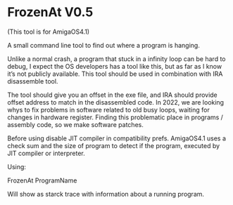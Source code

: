 # FrozenAt V0.5

(This tool is for AmigaOS4.1)

A small command line tool to find out where a program is hanging.

Unlike a normal crash, a program that stuck in a infinity loop can be hard to debug, I expect the OS developers has a tool like this, but as far as I know it’s not publicly available.
This tool should be used in combination with IRA disassemble tool.

The tool should give you an offset in the exe file, and IRA should provide offset address to match in the disassembled code.
In 2022, we are looking whys to fix problems in software related to old busy loops, waiting for changes in hardware register. Finding this problematic place in programs / assembly code, so we make software patches.

Before using disable JIT compiler in compatibility prefs.
AmigaOS4.1 uses a check sum and the size of program to detect if the program, executed by JIT compiler or interpreter.

Using:

FrozenAt ProgramName

Will show as starck trace with information about a running program.
